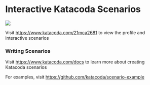 # Interactive Katacoda Scenarios

[![](http://shields.katacoda.com/katacoda/21mca2681/count.svg)](https://www.katacoda.com/21mca2681 "Get your profile on Katacoda.com")

Visit https://www.katacoda.com/21mca2681 to view the profile and interactive scenarios

### Writing Scenarios
Visit https://www.katacoda.com/docs to learn more about creating Katacoda scenarios

For examples, visit https://github.com/katacoda/scenario-example
